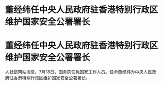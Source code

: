 # 董经纬任中央人民政府驻香港特别行政区维护国家安全公署署长

# 董经纬任中央人民政府驻香港特别行政区维护国家安全公署署长

人社部网站消息，7月18日，国务院任免国家工作人员。任命董经纬为中央人民政府驻香港特别行政区维护国家安全公署署长。

